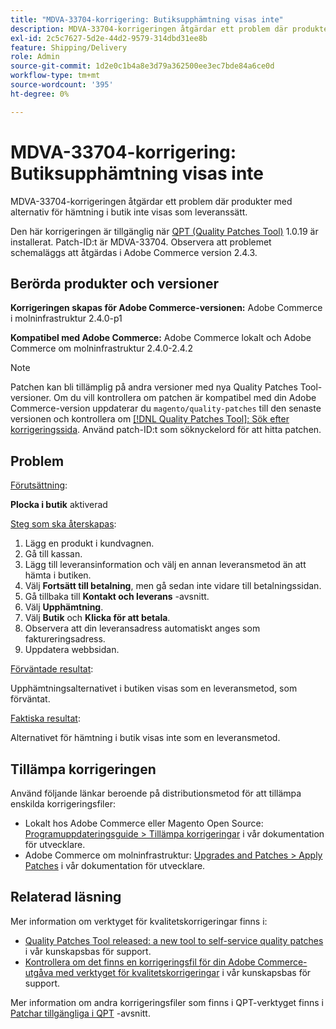```yaml
---
title: "MDVA-33704-korrigering: Butiksupphämtning visas inte"
description: MDVA-33704-korrigeringen åtgärdar ett problem där produkter med alternativ för hämtning i butik inte visas som leveranssätt.
exl-id: 2c5c7627-5d2e-44d2-9579-314dbd31ee8b
feature: Shipping/Delivery
role: Admin
source-git-commit: 1d2e0c1b4a8e3d79a362500ee3ec7bde84a6ce0d
workflow-type: tm+mt
source-wordcount: '395'
ht-degree: 0%

---
```


# MDVA-33704-korrigering: Butiksupphämtning visas inte

MDVA-33704-korrigeringen åtgärdar ett problem där produkter med alternativ för hämtning i butik inte visas som leveranssätt.

Den här korrigeringen är tillgänglig när [QPT (Quality Patches Tool)](/help/announcements/adobe-commerce-announcements/magento-quality-patches-released-new-tool-to-self-serve-quality-patches.md) 1.0.19 är installerat. Patch-ID:t är MDVA-33704. Observera att problemet schemaläggs att åtgärdas i Adobe Commerce version 2.4.3.

## Berörda produkter och versioner

**Korrigeringen skapas för Adobe Commerce-versionen:** Adobe Commerce i molninfrastruktur 2.4.0-p1

**Kompatibel med Adobe Commerce:** Adobe Commerce lokalt och Adobe Commerce om molninfrastruktur 2.4.0-2.4.2

>[!NOTE]
>
>Patchen kan bli tillämplig på andra versioner med nya Quality Patches Tool-versioner. Om du vill kontrollera om patchen är kompatibel med din Adobe Commerce-version uppdaterar du `magento/quality-patches` till den senaste versionen och kontrollera om [[!DNL Quality Patches Tool]: Sök efter korrigeringssida](https://devdocs.magento.com/quality-patches/tool.html#patch-grid). Använd patch-ID:t som söknyckelord för att hitta patchen.

## Problem

<u>Förutsättning</u>:<br>

**Plocka i butik** aktiverad

<u>Steg som ska återskapas</u>:

1. Lägg en produkt i kundvagnen.
1. Gå till kassan.
1. Lägg till leveransinformation och välj en annan leveransmetod än att hämta i butiken.
1. Välj **Fortsätt till betalning**, men gå sedan inte vidare till betalningssidan.
1. Gå tillbaka till **Kontakt och leverans** -avsnitt.
1. Välj **Upphämtning**.
1. Välj **Butik** och **Klicka för att betala**.
1. Observera att din leveransadress automatiskt anges som faktureringsadress.
1. Uppdatera webbsidan.

<u>Förväntade resultat</u>:

Upphämtningsalternativet i butiken visas som en leveransmetod, som förväntat.

<u>Faktiska resultat</u>:

Alternativet för hämtning i butik visas inte som en leveransmetod.

## Tillämpa korrigeringen

Använd följande länkar beroende på distributionsmetod för att tillämpa enskilda korrigeringsfiler:

* Lokalt hos Adobe Commerce eller Magento Open Source: [Programuppdateringsguide > Tillämpa korrigeringar](https://devdocs.magento.com/guides/v2.4/comp-mgr/patching/mqp.html) i vår dokumentation för utvecklare.
* Adobe Commerce om molninfrastruktur: [Upgrades and Patches > Apply Patches](https://devdocs.magento.com/cloud/project/project-patch.html) i vår dokumentation för utvecklare.

## Relaterad läsning

Mer information om verktyget för kvalitetskorrigeringar finns i:

* [Quality Patches Tool released: a new tool to self-service quality patches](/help/announcements/adobe-commerce-announcements/magento-quality-patches-released-new-tool-to-self-serve-quality-patches.md) i vår kunskapsbas för support.
* [Kontrollera om det finns en korrigeringsfil för din Adobe Commerce-utgåva med verktyget för kvalitetskorrigeringar](/help/support-tools/patches-available-in-qpt-tool/check-patch-for-magento-issue-with-magento-quality-patches.md) i vår kunskapsbas för support.

Mer information om andra korrigeringsfiler som finns i QPT-verktyget finns i [Patchar tillgängliga i QPT](https://support.magento.com/hc/en-us/sections/360010506631-Patches-available-in-QPT-tool-) -avsnitt.
